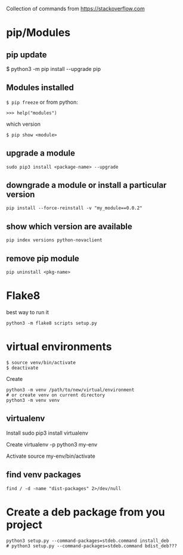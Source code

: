 Collection of commands from https://stackoverflow.com

# pip/Modules

## pip update
$ python3 -m pip install --upgrade pip

## Modules installed

`$ pip freeze` or from python:
```
>>> help("modules")
```
which version
```
$ pip show <module>
```
## upgrade a module
```
sudo pip3 install <package-name> --upgrade
```
## downgrade a module or install a particular version
```
pip install --force-reinstall -v "my_module==0.0.2"
```

## show which version are available
```
pip index versions python-novaclient
```
## remove pip module
```
pip uninstall <pkg-name>
```

# Flake8

best way to run it

```
python3 -m flake8 scripts setup.py
```

# virtual environments
```
$ source venv/bin/activate
$ deactivate
```
Create
```
python3 -m venv /path/to/new/virtual/environment
# or create venv on current directory
python3 -m venv venv
```

## virtualenv
Install
sudo pip3 install virtualenv

Create
virtualenv -p python3 my-env

Activate
source my-env/bin/activate

## find venv packages
```
find / -d -name "dist-packages" 2>/dev/null
```

# Create a deb package from you project
```
python3 setup.py --command-packages=stdeb.command install_deb
# python3 setup.py --command-packages=stdeb.command bdist_deb???
```
